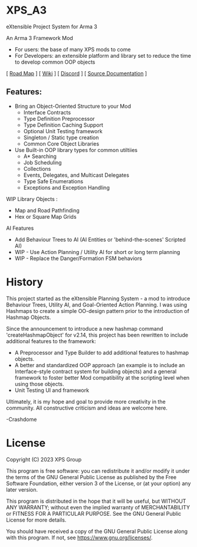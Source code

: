 # XPS_A3
eXtensible Project System for Arma 3
 
An Arma 3 Framework Mod
 - For users: the base of many XPS mods to come
 - For Developers: an extensible platform and library set to reduce the time to develop common OOP objects

[ [Road Map](https://xps-group.notion.site/6182e1ad293b4572bec60726a997e279?v=58732b82ad9f4ea2a6e86446ea4031fd&pvs=4) ] 
[ [Wiki](https://xps-group.notion.site/0f5270147d434c9387d49a3b16311a75?v=6b8b37e55002438893964177eec15bca&pvs=4) ] 
[ [Discord](https://discord.gg/ryXZjDY7En) ] 
[ [Source Documentation](https://xps-group.github.io/) ] 

## Features:
  - Bring an Object-Oriented Structure to your Mod
    - Interface Contracts
    - Type Definition Preprocessor
    - Type Definition Caching Support
    - Optional Unit Testing framework
    - Singleton / Static type creation
    - Common Core Object Libraries   
  - Use Built-in OOP library types for common utiltiies
    - A* Searching
    - Job Scheduling
    - Collections
    - Events, Delegates, and Multicast Delegates
    - Type Safe Enumerations
    - Exceptions and Exception Handling
    
  WIP Library Objects :
  - Map and Road Pathfinding
  - Hex or Square Map Grids

  AI Features  
  - Add Behaviour Trees to AI (AI Entities or 'behind-the-scenes' Scripted AI)
  - WIP - Use Action Planning / Utility AI for short or long term planning
  - WIP - Replace the Danger/Formation FSM behaviors

# History
This project started as the eXtensible Planning System - a mod to introduce Behaviour Trees, Utility AI, and Goal-Oriented Action Planning. I was using Hashmaps to create a simple OO-design pattern prior to the introduction of Hashmap Objects.

Since the announcement to introduce a new hashmap command 'createHashmapObject' for v2.14, this project has been rewritten to include additional features to the framework:
  - A Preprocessor and Type Builder to add additional features to hashmap objects.
  - A better and standardized OOP approach (an example is to include an Interface-style contract system for building objects) and a general framework to foster better Mod compatibility at the scripting level when using those objects.
  - Unit Testing UI and framework 

 
Ultimately, it is my hope and goal to provide more creativity in the community. All constructive criticism and ideas are welcome here.
 
 -Crashdome

# License
Copyright (C) 2023  XPS Group 

This program is free software: you can redistribute it and/or modify
it under the terms of the GNU General Public License as published by
the Free Software Foundation, either version 3 of the License, or
(at your option) any later version.

This program is distributed in the hope that it will be useful,
but WITHOUT ANY WARRANTY; without even the implied warranty of
MERCHANTABILITY or FITNESS FOR A PARTICULAR PURPOSE.  See the
GNU General Public License for more details.

You should have received a copy of the GNU General Public License
along with this program.  If not, see <https://www.gnu.org/licenses/>.


